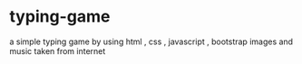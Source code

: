 # typing-game
a simple typing game by using html , css , javascript , bootstrap
images and music taken from internet
